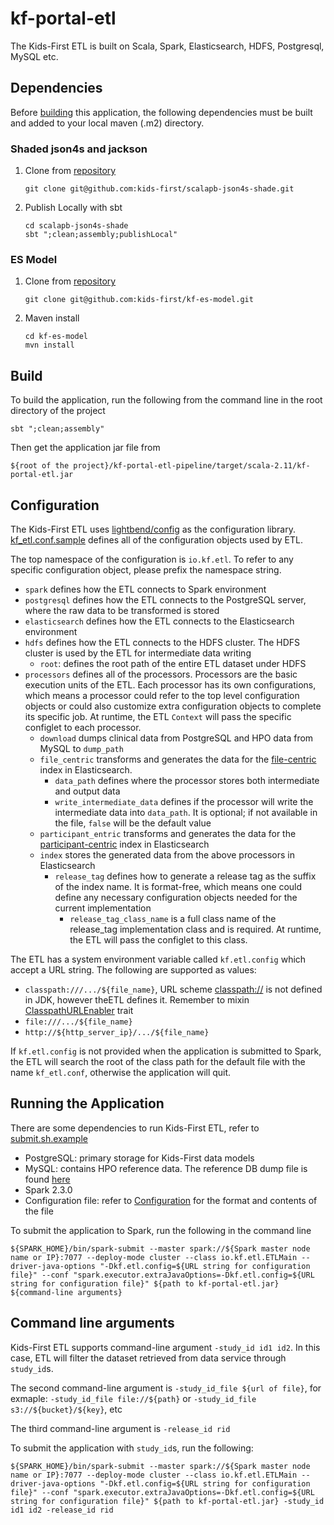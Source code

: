 # kf-portal-etl

The Kids-First ETL is built on Scala, Spark, Elasticsearch, HDFS, Postgresql, MySQL etc.


## Dependencies

Before [building](#build) this application, the following dependencies must be built and added to your local maven (.m2) directory.

### Shaded json4s and jackson

1.  Clone from [repository](https://github.com/kids-first/scalapb-json4s-shade)

    ```
    git clone git@github.com:kids-first/scalapb-json4s-shade.git
    ```

1.  Publish Locally with sbt

    ```
    cd scalapb-json4s-shade
    sbt ";clean;assembly;publishLocal"
    ```

### ES Model

1.  Clone from [repository](https://github.com/kids-first/kf-es-model)

    ```
    git clone git@github.com:kids-first/kf-es-model.git
    ```

1.  Maven install

    ```
    cd kf-es-model
    mvn install
    ```

## Build

To build the application, run the following from the command line in the root directory of the project

```
sbt ";clean;assembly"
```

Then get the application jar file from

```
${root of the project}/kf-portal-etl-pipeline/target/scala-2.11/kf-portal-etl.jar
```

## Configuration

The Kids-First ETL uses [lightbend/config](https://github.com/lightbend/config) as the configuration library. [kf_etl.conf.sample](./kf-portal-etl-common/src/main/resources/kf_etl.conf.sample) defines all of the configuration objects used by ETL.

The top namespace of the configuration is `io.kf.etl`. To refer to any specific configuration object, please prefix the namespace string.

- `spark` defines how the ETL connects to Spark environment
- `postgresql` defines how the ETL connects to the PostgreSQL server, where the raw data to be transformed is stored
- `elasticsearch` defines how the ETL connects to the Elasticsearch environment
- `hdfs` defines how the ETL connects to the HDFS cluster. The HDFS cluster is used by the ETL for intermediate data writing
  - `root`: defines the root path of the entire ETL dataset under HDFS
- `processors` defines all of the processors. Processors are the basic execution units of the ETL. Each processor has its own configurations, which means a processor could refer to the top level configuration objects or could also customize extra configuration objects to complete its specific job. At runtime, the ETL `Context` will pass the specific configlet to each processor.
  - `download` dumps clinical data from PostgreSQL and HPO data from MySQL to `dump_path`
  - `file_centric` transforms and generates the data for the [file-centric](https://github.com/kids-first/kf-es-model/blob/master/es-model-archive/kf-es-model-latest/file_centric.mapping.json) index in Elasticsearch.
    - `data_path` defines where the processor stores both intermediate and output data
    - `write_intermediate_data` defines if the processor will write the intermediate data into `data_path`. It is optional; if not available in the file, `false` will be the default value
  - `participant_entric` transforms and generates the data for the [participant-centric](https://github.com/kids-first/kf-es-model/blob/master/es-model-archive/kf-es-model-latest/participant_centric.mapping.json) index in Elasticsearch
  - `index` stores the generated data from the above processors in Elasticsearch
    - `release_tag` defines how to generate a release tag as the suffix of the index name. It is format-free, which means one could define any necessary configuration objects needed for the current implementation
      - `release_tag_class_name` is a full class name of the release_tag implementation class and is required. At runtime, the ETL will pass the configlet to this class.

The ETL has a system environment variable called `kf.etl.config` which accept a URL string. The following are supported as values:

- `classpath:///.../${file_name}`, URL scheme [classpath://](./kf-portal-etl-common/src/main/scala/io/kf/etl/common/url) is not defined in JDK, however theETL defines it. Remember to mixin [ClasspathURLEnabler](./kf-portal-etl-common/src/main/scala/io/kf/etl/common/url/ClasspathURLEnabler.scala) trait
- `file:///.../${file_name}`
- `http://${http_server_ip}/.../${file_name}`

If `kf.etl.config` is not provided when the application is submitted to Spark, the ETL will search the root of the class path for the default file with the name `kf_etl.conf`, otherwise the application will quit.

## Running the Application

There are some dependencies to run Kids-First ETL, refer to [submit.sh.example](submit.sh.example)

- PostgreSQL: primary storage for Kids-First data models
- MySQL: contains HPO reference data. The reference DB dump file is found [here](http://human-phenotype-ontology.github.io/downloads.html)
- Spark 2.3.0
- Configuration file: refer to [Configuration](#Configuration) for the format and contents of the file

To submit the application to Spark, run the following in the command line

`${SPARK_HOME}/bin/spark-submit --master spark://${Spark master node name or IP}:7077 --deploy-mode cluster --class io.kf.etl.ETLMain --driver-java-options "-Dkf.etl.config=${URL string for configuration file}" --conf "spark.executor.extraJavaOptions=-Dkf.etl.config=${URL string for configuration file}" ${path to kf-portal-etl.jar} ${command-line arguments}`

## Command line arguments

Kids-First ETL supports command-line argument `-study_id id1 id2`. In this case, ETL will filter the dataset retrieved from data service through `study_id`s.

The second command-line argument is `-study_id_file ${url of file}`, for exmaple: `-study_id_file file://${path}` or `-study_id_file s3://${bucket}/${key}`, etc

The third command-line argument is `-release_id rid`

To submit the application with `study_id`s, run the following:

```
${SPARK_HOME}/bin/spark-submit --master spark://${Spark master node name or IP}:7077 --deploy-mode cluster --class io.kf.etl.ETLMain --driver-java-options "-Dkf.etl.config=${URL string for configuration file}" --conf "spark.executor.extraJavaOptions=-Dkf.etl.config=${URL string for configuration file}" ${path to kf-portal-etl.jar} -study_id id1 id2 -release_id rid
```
